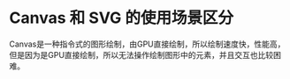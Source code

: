 # Canvas 和 SVG 的使用场景区分

Canvas是一种指令式的图形绘制，由GPU直接绘制，所以绘制速度快，性能高，但是因为是GPU直接绘制，所以无法操作绘制图形中的元素，并且交互也比较困难。

